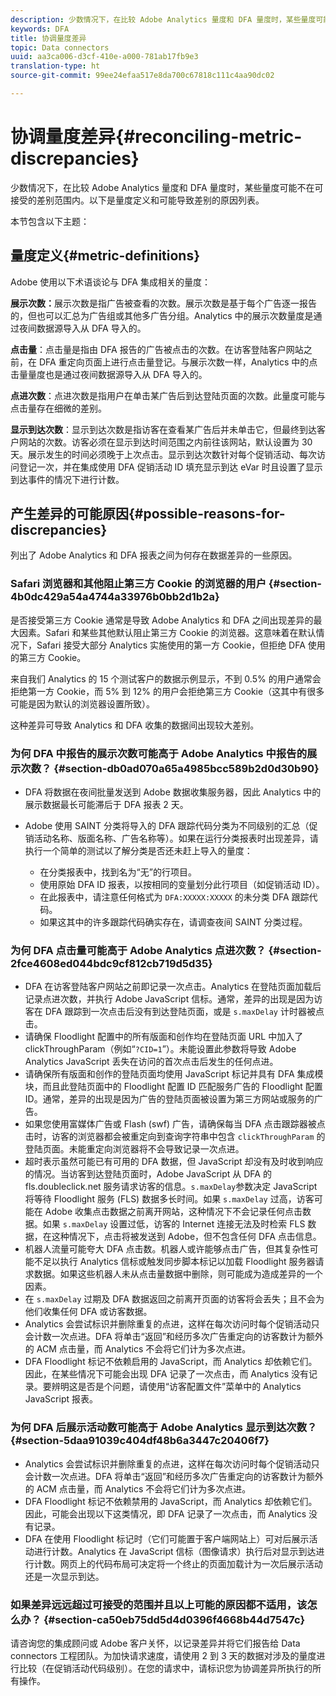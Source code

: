 ```yaml
---
description: 少数情况下，在比较 Adobe Analytics 量度和 DFA 量度时，某些量度可能不在可接受的差别范围内。以下是量度定义和可能导致差别的原因列表。
keywords: DFA
title: 协调量度差异
topic: Data connectors
uuid: aa3ca006-d3cf-410e-a000-781ab17fb9e3
translation-type: ht
source-git-commit: 99ee24efaa517e8da700c67818c111c4aa90dc02

---
```



# 协调量度差异{#reconciling-metric-discrepancies}

少数情况下，在比较 Adobe Analytics 量度和 DFA 量度时，某些量度可能不在可接受的差别范围内。以下是量度定义和可能导致差别的原因列表。

本节包含以下主题：

## 量度定义{#metric-definitions}

Adobe 使用以下术语谈论与 DFA 集成相关的量度：

**展示次数：**&#x200B;展示次数是指广告被查看的次数。展示次数是基于每个广告逐一报告的，但也可以汇总为广告组或其他多广告分组。Analytics 中的展示次数量度是通过夜间数据源导入从 DFA 导入的。

**点击量**：点击量是指由 DFA 报告的广告被点击的次数。在访客登陆客户网站之前，在 DFA 重定向页面上进行点击量登记。与展示次数一样，Analytics 中的点击量量度也是通过夜间数据源导入从 DFA 导入的。

**点进次数**：点进次数是指用户在单击某广告后到达登陆页面的次数。此量度可能与点击量存在细微的差别。

**显示到达次数**：显示到达次数是指访客在查看某广告后并未单击它，但最终到达客户网站的次数。访客必须在显示到达时间范围之内前往该网站，默认设置为 30 天。展示发生的时间必须晚于上次点击。显示到达次数针对每个促销活动、每次访问登记一次，并在集成使用 DFA 促销活动 ID 填充显示到达 eVar 时且设置了显示到达事件的情况下进行计数。

## 产生差异的可能原因{#possible-reasons-for-discrepancies}

列出了 Adobe Analytics 和 DFA 报表之间为何存在数据差异的一些原因。

### Safari 浏览器和其他阻止第三方 Cookie 的浏览器的用户 {#section-4b0dc429a54a4744a33976b0bb2d1b2a}

是否接受第三方 Cookie 通常是导致 Adobe Analytics 和 DFA 之间出现差异的最大因素。Safari 和某些其他默认阻止第三方 Cookie 的浏览器。这意味着在默认情况下，Safari 接受大部分 Analytics 实施使用的第一方 Cookie，但拒绝 DFA 使用的第三方 Cookie。

来自我们 Analytics 的 15 个测试客户的数据示例显示，不到 0.5% 的用户通常会拒绝第一方 Cookie，而 5% 到 12% 的用户会拒绝第三方 Cookie（这其中有很多可能是因为默认的浏览器设置所致）。

这种差异可导致 Analytics 和 DFA 收集的数据间出现较大差别。

### 为何 DFA 中报告的展示次数可能高于 Adobe Analytics 中报告的展示次数？ {#section-db0ad070a65a4985bcc589b2d0d30b90}

* DFA 将数据在夜间批量发送到 Adobe 数据收集服务器，因此 Analytics 中的展示数据最长可能滞后于 DFA 报表 2 天。
* Adobe 使用 SAINT 分类将导入的 DFA 跟踪代码分类为不同级别的汇总（促销活动名称、版面名称、广告名称等）。如果在运行分类报表时出现差异，请执行一个简单的测试以了解分类是否还未赶上导入的量度：

   * 在分类报表中，找到名为“无”的行项目。
   * 使用原始 DFA ID 报表，以按相同的变量划分此行项目（如促销活动 ID）。
   * 在此报表中，请注意任何格式为 `DFA:XXXXX:XXXXX` 的未分类 DFA 跟踪代码。
   * 如果这其中的许多跟踪代码确实存在，请调查夜间 SAINT 分类过程。

### 为何 DFA 点击量可能高于 Adobe Analytics 点进次数？ {#section-2fce4608ed044bdc9cf812cb719d5d35}

* DFA 在访客登陆客户网站之前即记录一次点击。Analytics 在登陆页面加载后记录点进次数，并执行 Adobe JavaScript 信标。通常，差异的出现是因为访客在 DFA 跟踪到一次点击后没有到达登陆页面，或是 `s.maxDelay` 计时器被点击。
* 请确保 Floodlight 配置中的所有版面和创作均在登陆页面 URL 中加入了 clickThroughParam（例如“`?CID=1`”）。未能设置此参数将导致 Adobe Analytics JavaScript 丢失在访问的首次点击后发生的任何点进。
* 请确保所有版面和创作的登陆页面均使用 JavaScript 标记并具有 DFA 集成模块，而且此登陆页面中的 Floodlight 配置 ID 匹配服务广告的 Floodlight 配置 ID。通常，差异的出现是因为广告的登陆页面被设置为第三方网站或服务的广告。
* 如果您使用富媒体广告或 Flash (swf) 广告，请确保每当 DFA 点击跟踪器被点击时，访客的浏览器都会被重定向到查询字符串中包含 `clickThroughParam` 的登陆页面。未能重定向浏览器将不会导致记录一次点进。
* 超时表示虽然可能已有可用的 DFA 数据，但 JavaScript 却没有及时收到响应的情况。当访客到达登陆页面时，Adobe JavaScript 从 DFA 的 fls.doubleclick.net 服务请求访客的信息。`s.maxDelay`参数决定 JavaScript 将等待 Floodlight 服务 (FLS) 数据多长时间。如果 `s.maxDelay` 过高，访客可能在 Adobe 收集点击数据之前离开网站，这种情况下不会记录任何点击数据。如果 `s.maxDelay` 设置过低，访客的 Internet 连接无法及时检索 FLS 数据，在这种情况下，点击将被发送到 Adobe，但不包含任何 DFA 点击信息。
* 机器人流量可能夸大 DFA 点击数。机器人或许能够点击广告，但其复杂性可能不足以执行 Analytics 信标或触发同步脚本标记以加载 Floodlight 服务器请求数据。如果这些机器人未从点击量数据中删除，则可能成为造成差异的一个因素。
* 在 `s.maxDelay` 过期及 DFA 数据返回之前离开页面的访客将会丢失；且不会为他们收集任何 DFA 或访客数据。
* Analytics 会尝试标识并删除重复的点进，这样在每次访问时每个促销活动只会计数一次点进。DFA 将单击“返回”和经历多次广告重定向的访客数计为额外的 ACM 点击量，而 Analytics 不会将它们计为多次点进。
* DFA Floodlight 标记不依赖启用的 JavaScript，而 Analytics 却依赖它们。因此，在某些情况下可能会出现 DFA 记录了一次点击，而 Analytics 没有记录。要辨明这是否是个问题，请使用“访客配置文件”菜单中的 Analytics JavaScript 报表。

### 为何 DFA 后展示活动数可能高于 Adobe Analytics 显示到达次数？ {#section-5daa91039c404df48b6a3447c20406f7}

* Analytics 会尝试标识并删除重复的点进，这样在每次访问时每个促销活动只会计数一次点进。DFA 将单击“返回”和经历多次广告重定向的访客数计为额外的 ACM 点击量，而 Analytics 不会将它们计为多次点进。
* DFA Floodlight 标记不依赖禁用的 JavaScript，而 Analytics 却依赖它们。因此，可能会出现以下这类情况，即 DFA 记录了一次点击，而 Analytics 没有记录。
* DFA 在使用 Floodlight 标记时（它们可能置于客户端网站上）可对后展示活动进行计数。Analytics 在 JavaScript 信标（图像请求）执行后对显示到达进行计数。网页上的代码布局可决定将一个终止的页面加载计为一次后展示活动还是一次显示到达。

### 如果差异远远超过可接受的范围并且以上可能的原因都不适用，该怎么办？ {#section-ca50eb75dd5d4d0396f4668b44d7547c}

请咨询您的集成顾问或 Adobe 客户关怀，以记录差异并将它们报告给 Data connectors 工程团队。为加快请求速度，请使用 2 到 3 天的数据对涉及的量度进行比较（在促销活动代码级别）。在您的请求中，请标识您为协调差异所执行的所有操作。
